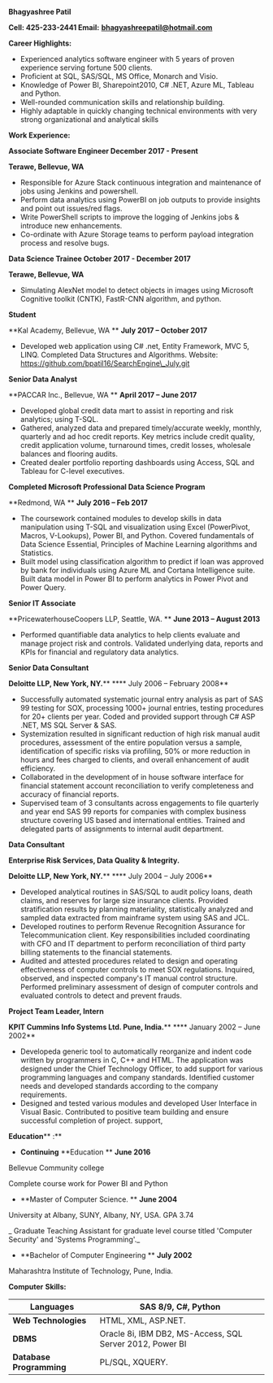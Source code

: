 **Bhagyashree Patil**

**Cell: 425-233-2441         Email:** [**bhagyashreepatil@hotmail.com**](mailto:bhagyashreepatil@hotmail.com)

**Career Highlights:**

- Experienced analytics software engineer with 5 years of proven experience serving fortune 500 clients.
- Proficient at SQL, SAS/SQL, MS Office, Monarch and Visio.
- Knowledge of Power BI, Sharepoint2010, C# .NET, Azure ML, Tableau and Python.
- Well-rounded communication skills and relationship building.
- Highly adaptable in quickly changing technical environments with very strong organizational and analytical skills

**Work Experience:**

**Associate Software Engineer                                                        December 2017 - Present**

**Terawe, Bellevue, WA**

- Responsible for Azure Stack continuous integration and maintenance of jobs using Jenkins and powershell.
- Perform data analytics using PowerBI on job outputs to provide insights and point out issues/red flags.
- Write PowerShell scripts to improve the logging of Jenkins jobs & introduce new enhancements.
- Co-ordinate with Azure Storage teams to perform payload integration process and resolve bugs.



**Data Science Trainee                                                        October 2017 - December 2017**

**Terawe, Bellevue, WA**

- Simulating AlexNet model to detect objects in images using Microsoft Cognitive toolkit (CNTK), FastR-CNN algorithm, and python.

**Student**

**Kal Academy, Bellevue, WA                                               **  **July 2017 –  October 2017**

- Developed web application using C# .net, Entity Framework, MVC 5, LINQ. Completed Data Structures and Algorithms. Website: https://github.com/bpatil16/SearchEngine\_July.git

**Senior Data Analyst**

**PACCAR Inc., Bellevue, WA                                               **  **April 2017 –  June 2017**

- Developed global credit data mart to assist in reporting and risk analytics; using T-SQL.
- Gathered, analyzed data and prepared timely/accurate weekly, monthly, quarterly and ad hoc credit reports. Key metrics include credit quality, credit application volume, turnaround times, credit losses, wholesale balances and flooring audits.
- Created dealer portfolio reporting dashboards using Access, SQL and Tableau for C-level executives.

**Completed Microsoft Professional Data Science Program**

**Redmond, WA                                                               **  **July 2016 – Feb 2017**

- The coursework contained modules to develop skills in data manipulation using T-SQL and visualization using Excel (PowerPivot, Macros, V-Lookups), Power BI, and Python. Covered fundamentals of Data Science Essential, Principles of Machine Learning algorithms and Statistics.
- Built model using classification algorithm to predict if loan was approved by bank for individuals using Azure ML and Cortana Intelligence suite. Built data model in Power BI to perform analytics in Power Pivot and Power Query.

**Senior IT Associate**

**PricewaterhouseCoopers LLP, Seattle, WA.                               **  **June 2013 – August 2013**

- Performed quantifiable data analytics to help clients evaluate and manage project risk and controls. Validated underlying data, reports and KPIs for financial and regulatory data analytics.

**Senior Data Consultant**

**Deloitte LLP, New York, NY.****                 **** July 2006 – February 2008**

- Successfully automated systematic journal entry analysis as part of SAS 99 testing for SOX, processing 1000+ journal entries, testing procedures for 20+ clients per year. Coded and provided support through C# ASP .NET, MS SQL Server &amp; SAS.
- Systemization resulted in significant reduction of high risk manual audit procedures, assessment of the entire population versus a sample, identification of specific risks via profiling, 50% or more reduction in hours and fees charged to clients, and overall enhancement of audit efficiency.
- Collaborated in the development of in house software interface for financial statement account reconciliation to verify completeness and accuracy of financial reports.
- Supervised team of 3 consultants across engagements to file quarterly and year end SAS 99 reports for companies with complex business structure covering US based and international entities. Trained and delegated parts of assignments to internal audit department.

**Data Consultant**

**Enterprise Risk Services, Data Quality &amp; Integrity.**

**Deloitte LLP, New York, NY.****                 **** July 2004 – July 2006**

- Developed analytical routines in SAS/SQL to audit policy loans, death claims, and reserves for large size insurance clients. Provided stratification results by planning materiality, statistically analyzed and sampled data extracted from mainframe system using SAS and JCL.
- Developed routines to perform Revenue Recognition Assurance for Telecommunication client. Key responsibilities included coordinating with CFO and IT department to perform reconciliation of third party billing statements to the financial statements.
- Audited and attested procedures related to design and operating effectiveness of computer controls to meet SOX regulations. Inquired, observed, and inspected company&#39;s IT manual control structure. Performed preliminary assessment of design of computer controls and evaluated controls to detect and prevent frauds.

**Project Team Leader, Intern**

**KPIT Cummins Info Systems Ltd. Pune, India.****                                 **** January 2002 – June 2002**

- Developeda generic tool to automatically reorganize and indent code written by programmers in C, C++ and HTML. The application was designed under the Chief Technology Officer, to add support for various programming languages and company standards. Identified customer needs and developed standards according to the company requirements.
- Designed and tested various modules and developed User Interface in Visual Basic. Contributed to positive team building and ensure successful completion of project. support,

**Education**** :**

- **Continuing**  **Education                                               **  **June 2016**

Bellevue Community college

Complete course work for Power BI and Python

- **Master of Computer Science.                                       **  **June 2004**

University at Albany, SUNY, Albany, NY, USA. GPA 3.74

_        Graduate Teaching Assistant for graduate level course titled &#39;Computer Security&#39; and &#39;Systems Programming&#39;._

- **Bachelor of Computer Engineering                               **  **July 2002**

Maharashtra Institute of Technology, Pune, India.

**Computer**  **Skills:**

| **Languages** | SAS 8/9, C#, Python |
| --- | --- |
| **Web Technologies** | HTML, XML, ASP.NET. |
| **DBMS** | Oracle 8i, IBM DB2, MS-Access, SQL Server 2012, Power BI |
| **Database Programming** | PL/SQL, XQUERY. |
